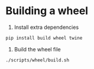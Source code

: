 # Building a wheel

1. Install extra dependencies

```bash
pip install build wheel twine
```

1. Build the wheel file

```bash
./scripts/wheel/build.sh
```
